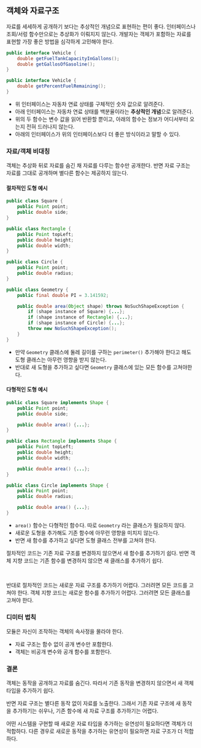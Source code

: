 ## 객체와 자료구조

자료를 세세하게 공개하기 보다는 추상적인 개념으로 표현하는 편이 좋다. 인터페이스나 조회/서렁 함수만으로는 추상화가 이뤄지지 않는다. 개발자는 객체가 포함하는 자료를 표현할 가장 좋은 방법을 심각하게 고민해야 한다.

```java
public interface Vehicle {
    double getFuelTankCapacityInGallons();
    double getGallosOfGasoline();
}

public interface Vehicle {
    double getPercentFuelRemaining();
}
```
- 위 인터페이스는 자동차 연료 상태를 구체적인 숫자 값으로 알려준다.
- 아래 인터페이스는 자동차 연료 상태를 백분율이라는 **추상적인 개념**으로 알려준다.
- 위의 두 함수는 변수 값을 읽어 반환할 뿐이고, 아래의 함수는 정보가 어디서부터 오는지 전혀 드러나지 않는다.
- 아래의 인터페이스가 위의 인터페이스보다 더 좋은 방식이라고 말할 수 있다.

### 자료/객체 비대칭

객체는 추상화 뒤로 자료를 숨긴 채 자료를 다루는 함수만 공개한다. 반면 자료 구조는 자료를 그대로 공개하며 별다른 함수는 제공하지 않는다.

#### 절차적인 도형 예시

```java
public class Square {
    public Point point;
    public double side;
}

public class Rectangle {
    public Point topLeft;
    public double height;
    public double width;
}

public class Circle {
    public Point point;
    public double radius;
}

public class Geometry {
    public final double PI = 3.141592;

    public double area(Object shape) throws NoSuchShapeException {
        if (shape instance of Square) {...};
        if (shape instance of Rectangle) {...};
        if (shape instance of Circle) {...};
        throw new NoSuchShapeException();
    }
}
```

- 만약 `Geometry` 클래스에 둘레 길이를 구하는 `perimeter()` 추가해야 한다고 해도 도형 클래스는 아무런 영향을 받지 않는다.
- 반대로 새 도형을 추가하고 싶다면 `Geometry` 클래스에 있는 모든 함수를 고쳐야한다.

#### 다형적인 도형 예시

```java
public class Square implements Shape {
    public Point point;
    public double side;

    public double area() {...};
}

public class Rectangle implements Shape {
    public Point topLeft;
    public double height;
    public double width;

    public double area() {...};
}

public class Circle implements Shape {
    public Point point;
    public double radius;

    public double area() {...};
}
```

- `area()` 함수는 다형적인 함수다. 따로 `Geometry` 라는 클래스가 필요하지 않다.
- 새로운 도형을 추가해도 기존 함수에 아무런 영향을 미치지 않는다.
- 반면 새 함수를 추가하고 싶다면 도형 클래스 전부를 고쳐야 한다.

절차적인 코드는 기존 자료 구조를 변경하지 않으면서 새 함수를 추가하기 쉽다. 반면 객체 지향 코드는 기존 함수를 변경하지 않으면 새 클래스를 추가하기 쉽다.

<br/>

반대로 절차적인 코드는 새로운 자료 구조를 추가하기 어렵다. 그러려면 모든 코드를 고쳐야 한다. 객체 지향 코드는 새로운 함수를 추가하기 어렵다. 그러려면 모든 클래스를 고쳐야 한다.

### 디미터 법칙

모듈은 자신이 조작하는 객체의 속사정을 몰라야 한다.

- 자료 구조는 함수 없이 공개 변수만 포함한다.
- 객체는 비공개 변수와 공개 함수를 포함한다.

### 결론

객체는 동작을 공개하고 자료를 숨긴다. 따라서 기존 동작을 변경하지 않으면서 새 객체 타입을 추가하기 쉽다. <br/>

반면 자료 구조는 별다른 동작 없이 자료를 노출한다. 그래서 기존 자료 구조에 새 동작을 추가하기는 쉬우나, 기존 함수에 새 자료 구조를 추가하기는 어렵다. <br/>

어떤 시스템을 구현할 때 새로운 자료 타입을 추가하는 유연성이 필요하다면 객체가 더 적합하다. 다른 경우로 새로운 동작을 추가하는 유연성이 필요하면 자료 구조가 더 적합하다.
